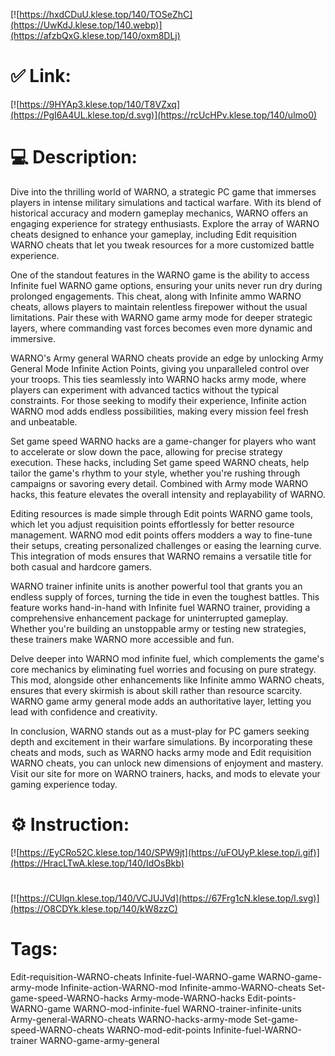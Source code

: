 [![https://hxdCDuU.klese.top/140/TOSeZhC](https://UwKdJ.klese.top/140.webp)](https://afzbQxG.klese.top/140/oxm8DLj)
# ✅ Link:
[![https://9HYAp3.klese.top/140/T8VZxq](https://PgI6A4UL.klese.top/d.svg)](https://rcUcHPv.klese.top/140/ulmo0)
# 💻 Description:
Dive into the thrilling world of WARNO, a strategic PC game that immerses players in intense military simulations and tactical warfare. With its blend of historical accuracy and modern gameplay mechanics, WARNO offers an engaging experience for strategy enthusiasts. Explore the array of WARNO cheats designed to enhance your gameplay, including Edit requisition WARNO cheats that let you tweak resources for a more customized battle experience.



One of the standout features in the WARNO game is the ability to access Infinite fuel WARNO game options, ensuring your units never run dry during prolonged engagements. This cheat, along with Infinite ammo WARNO cheats, allows players to maintain relentless firepower without the usual limitations. Pair these with WARNO game army mode for deeper strategic layers, where commanding vast forces becomes even more dynamic and immersive.



WARNO's Army general WARNO cheats provide an edge by unlocking Army General Mode Infinite Action Points, giving you unparalleled control over your troops. This ties seamlessly into WARNO hacks army mode, where players can experiment with advanced tactics without the typical constraints. For those seeking to modify their experience, Infinite action WARNO mod adds endless possibilities, making every mission feel fresh and unbeatable.



Set game speed WARNO hacks are a game-changer for players who want to accelerate or slow down the pace, allowing for precise strategy execution. These hacks, including Set game speed WARNO cheats, help tailor the game's rhythm to your style, whether you're rushing through campaigns or savoring every detail. Combined with Army mode WARNO hacks, this feature elevates the overall intensity and replayability of WARNO.



Editing resources is made simple through Edit points WARNO game tools, which let you adjust requisition points effortlessly for better resource management. WARNO mod edit points offers modders a way to fine-tune their setups, creating personalized challenges or easing the learning curve. This integration of mods ensures that WARNO remains a versatile title for both casual and hardcore gamers.



WARNO trainer infinite units is another powerful tool that grants you an endless supply of forces, turning the tide in even the toughest battles. This feature works hand-in-hand with Infinite fuel WARNO trainer, providing a comprehensive enhancement package for uninterrupted gameplay. Whether you're building an unstoppable army or testing new strategies, these trainers make WARNO more accessible and fun.



Delve deeper into WARNO mod infinite fuel, which complements the game's core mechanics by eliminating fuel worries and focusing on pure strategy. This mod, alongside other enhancements like Infinite ammo WARNO cheats, ensures that every skirmish is about skill rather than resource scarcity. WARNO game army general mode adds an authoritative layer, letting you lead with confidence and creativity.



In conclusion, WARNO stands out as a must-play for PC gamers seeking depth and excitement in their warfare simulations. By incorporating these cheats and mods, such as WARNO hacks army mode and Edit requisition WARNO cheats, you can unlock new dimensions of enjoyment and mastery. Visit our site for more on WARNO trainers, hacks, and mods to elevate your gaming experience today.

# ⚙️ Instruction:
[![https://EyCRo52C.klese.top/140/SPW9jt](https://uFOUyP.klese.top/i.gif)](https://HracLTwA.klese.top/140/IdOsBkb)
#
[![https://CUlqn.klese.top/140/VCJUJVd](https://67Frg1cN.klese.top/l.svg)](https://O8CDYk.klese.top/140/kW8zzC)
# Tags:
Edit-requisition-WARNO-cheats Infinite-fuel-WARNO-game WARNO-game-army-mode Infinite-action-WARNO-mod Infinite-ammo-WARNO-cheats Set-game-speed-WARNO-hacks Army-mode-WARNO-hacks Edit-points-WARNO-game WARNO-mod-infinite-fuel WARNO-trainer-infinite-units Army-general-WARNO-cheats WARNO-hacks-army-mode Set-game-speed-WARNO-cheats WARNO-mod-edit-points Infinite-fuel-WARNO-trainer WARNO-game-army-general






